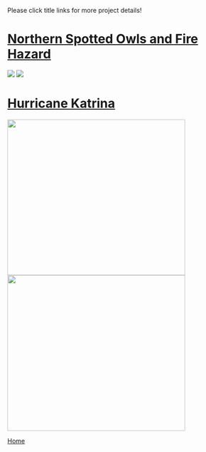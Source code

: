 Please click title links for more project details!
<br>
# [Northern Spotted Owls and Fire Hazard](STOCfire.md)

<img src="https://github.com/user-attachments/assets/2b0da80f-e3c2-4433-8e05-642dc2e82004">
<img src="https://github.com/user-attachments/assets/aab38581-7b06-47b3-a5e6-04a1f2d9dd0e">


# [Hurricane Katrina](hurricanekatrina.md)

<img src="https://github.com/user-attachments/assets/55fca99c-28d9-43ed-b036-3212dde45007" width="400" height="350">
<img src= "https://github.com/user-attachments/assets/6be88fcb-d681-43c0-9385-a72508ab0f65" width="400" height="350">

[Home](README.md)

